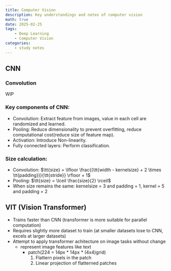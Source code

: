 ```yaml
---
title: Computer Vision
description: Key understandings and notes of computer vision
math: true
date: 2025-02-25
tags: 
    - Deep Learning
    - Computer Vision
categories:
    - study notes
---
```

## CNN
### Convolution
WIP
### Key components of CNN:
- Convolution: Extract feature from images, value in each cell are randomized and learned.
- Pooling: Reduce dimensionality to prevent overfitting, reduce computational cost(reduce size of feature map).
- Activation: Introduce Non-linearity. 
- Fully connected layers: Perform classification.

### Size calculation: 
- Convolution: $\tt{size} = \lfloor \frac{(\tt{width - kernelsize} + 2 \times \tt{padding})}{\tt{stride}} \rfloor + 1$
- Pooling: $\tt{size} = \lceil \frac{size}{2} \rceil$
- When size remains the same: kernelsize = 3 and padding = 1, kernel = 5 and padding = 2
## VIT (Vision Transformer)
- Trains faster than CNN (transformer is more suitable for parallel computation)
- Requires slightly more dataset to train (at smaller datasets lose to CNN, excels at larger datasets)
- Attempt to apply transformer achitecture on image tasks without change
    - represent image features like text
        - patch(224 = 14px * 14px * (4x4)grid)
            1. Flattern pixels in the patch
            2. Linear projection of flatterned patches


